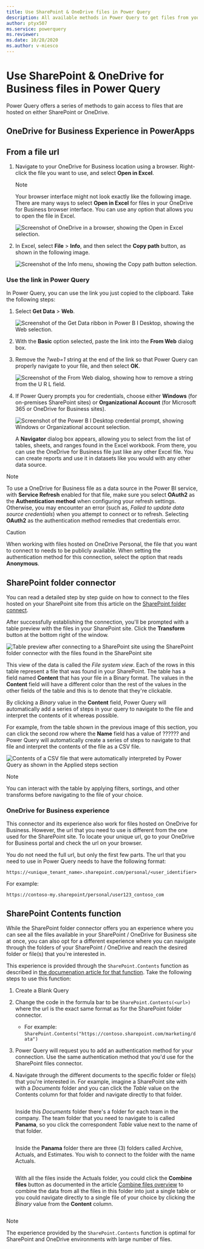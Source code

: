 ```yaml
---
title: Use SharePoint & OneDrive files in Power Query
description: All available methods in Power Query to get files from your SharePoint or OneDrive accounts.
author: ptyx507
ms.service: powerquery
ms.reviewer: 
ms.date: 10/28/2020
ms.author: v-miesco
---
```


# Use SharePoint & OneDrive for Business files in Power Query

Power Query offers a series of methods to gain access to files that are hosted on either SharePoint or OneDrive.

## OneDrive for Business Experience in PowerApps

## From a file url

1. Navigate to your OneDrive for Business location using a browser. Right-click the file you want to use, and select **Open in Excel**.
   
   > [!NOTE]
   > Your browser interface might not look exactly like the following image. There are many ways to select **Open in Excel** for files in your OneDrive for Business browser interface. You can use any option that allows you to open the file in Excel.
   
   ![Screenshot of OneDrive in a browser, showing the Open in Excel selection.](media/desktop-use-onedrive-business-links/odb-links_02.png)

2. In Excel, select **File** > **Info**, and then select the **Copy path** button, as shown in the following image.
   
   ![Screenshot of the Info menu, showing the Copy path button selection.](media/desktop-use-onedrive-business-links/onedrive-copy-path.png)

### Use the link in Power Query
In Power Query, you can use the link you just copied to the clipboard. Take the following steps:

1. Select **Get Data** > **Web**.
   
   ![Screenshot of the Get Data ribbon in Power B I Desktop, showing the Web selection.](media/desktop-use-onedrive-business-links/power-bi-web-link-onedrive.png)

2. With the **Basic** option selected, paste the link into the **From Web** dialog box.
3. Remove the *?web=1* string at the end of the link so that Power Query can properly navigate to your file, and then select **OK**.
   
    ![Screenshot of the From Web dialog, showing how to remove a string from the U R L field.](media/desktop-use-onedrive-business-links/power-bi-web-link-confirmation.png) 
4. If Power Query prompts you for credentials, choose either **Windows** (for on-premises SharePoint sites) or **Organizational Account** (for Microsoft 365 or OneDrive for Business sites).
   
   ![Screenshot of the Power B I Desktop credential prompt, showing Windows or Organizational account selection.](media/desktop-use-onedrive-business-links/odb-links_06.png)

   A **Navigator** dialog box appears, allowing you to select from the list of tables, sheets, and ranges found in the Excel workbook. From there, you can use the OneDrive for Business file just like any other Excel file. You can create reports and use it in datasets like you would with any other data source.

> [!NOTE]
> To use a OneDrive for Business file as a data source in the Power BI service, with **Service Refresh** enabled for that file, make sure you select **OAuth2** as the **Authentication method** when configuring your refresh settings. Otherwise, you may encounter an error (such as, *Failed to update data source credentials*) when you attempt to connect or to refresh. Selecting **OAuth2** as the authentication method remedies that credentials error.

>[!CAUTION]
>When working with files hosted on OneDrive Personal, the file that you want to connect to needs to be publicly available. When setting the authentication method for this connection, select the option that reads **Anonymous**.

## SharePoint folder connector

You can read a detailed step by step guide on how to connect to the files hosted on your SharePoint site from this article on the [SharePoint folder connect](connectors/sharepointfolder#connect-to-a-sharepoint-folder.md).

After successfully establishing the connection, you'll be prompted with a table preview with  the files in your SharePoint site. Click the **Transform** button at the bottom right of the window.

![Table preview after connecting to a SharePoint site using the SharePoint folder connector with the files found in the SharePoint site](images/placeholder.png)

This view of the data is called the *File system view*. Each of the rows in this table represent a file that was found in your SharePoint. 
The table has a field named **Content** that has your file in a Binary format. The values in the **Content** field will have a different color than the rest of the values in the other fields of the table and this is to denote that they're clickable.

By clicking a *Binary* value in the **Content** field, Power Query will automatically add a series of steps in your query to navigate to the file and interpret the contents of it whereas possible.

For example, from the table shown in the previous image of this section, you can click the second row where the **Name** field has a value of ?????? and Power Query will automatically create a series of steps to navigate to that file and interpret the contents of the file as a CSV file.

![Contents of a CSV file that were automatically interpreted by Power Query as shown in the Applied steps section](images/placeholder.png)

>[!NOTE]
>You can interact with the table by applying filters, sortings, and other transforms before navigating to the file of your choice.

### OneDrive for Business experience

This connector and its experience also work for files hosted on OneDrive for Business.
However, the url that you need to use is different from the one used for the SharePoint site. To locate your unique url, go to your OneDrive for Business portal and check the url on your browser. 

You do not need the full url, but only the first few parts. The url that you need to use in Power Query needs to have the following format:

`https://<unique_tenant_name>.sharepoint.com/personal/<user_identifier>`

For example:

`https://contoso-my.sharepoint/personal/user123_contoso_com`

## SharePoint Contents function

While the SharePoint folder connector offers you an experience where you can see all the files available in your SharePoint / OneDrive for Business site at once, you can also opt for a different experience where you can navigate through the folders of your SharePoint / OneDrive and reach the desired folder or file(s) that you're interested in.

This experience is provided through the `SharePoint.Contents` function as described in [the documenation article for that function](https://docs.microsoft.com/powerquery-m/sharepoint-contents). Take the following steps to use this function:

1. Create a Blank Query
2. Change the code in the formula bar to be `SharePoint.Contents(<url>)` where the url is the exact same format as for the SharePoint folder connector. 
    * For example:  `SharePoint.Contents("https://contoso.sharepoint.com/marketing/data")`
3. Power Query will request you to add an authentication method for your connection. Use the same authentication method that you'd use for the SharePoint files connector.
4. Navigate through the different documents to the specific folder or file(s) that you're interested in.
    For example, imagine a SharePoint site with with a *Documents* folder and you can click the *Table* value on the Contents column for that folder and navigate directly to that folder.

    <image>

    Inside this *Documents* folder there's a folder for each team in the company. The team folder that you need to navigate to is called **Panama**, so you click the correspondent *Table* value next to the name of that folder. 

    <image>

    Inside the **Panama** folder there are three (3) folders called Archive, Actuals, and Estimates. You wish to connect to the folder with the name Actuals.

    <image>

    With all the files inside the Actuals folder, you could click the **Combine files** button as documented in the article [Combine files overview](combine-files-overview.md) to combine the data from all the files in this folder into just a single table or you could navigate directly to a single file of your choice by clicking the *Binary* value from the **Content** column.

    <image>

>[!NOTE]
> The experience provided by the `SharePoint.Contents` function is optimal for SharePoint and OneDrive environments with large number of files.